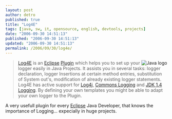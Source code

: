 ```yaml
---
layout: post
author: detro
published: true
title: "Log4E"
tags: [java, sw, it, opensource, english, devtools, projects]
date: "2006-09-30 14:51:13"
published: "2006-09-30 14:51:13"
updated: "2006-09-30 14:51:13"
permalink: /2006/09/30/log4e/
---
```


<img src="http://java.sun.com/j2se/1.4.2/docs/images/javalogo52x88.gif" alt="Java logo" align="right" />
<blockquote><a href="http://log4e.jayefem.de/index.php/Main_Page">Log4E</a> is an <a href="http://www.eclipse.org/">Eclipse</a> <a href="http://eclipse-plugins.info/eclipse/plugin_details.jsp?id=611">Plugin</a> which helps you to set up your logger easily in Java Projects. It assists you in several tasks: logger declaration, logger Insertions at certain method entries, substitution of System out's, modification of already existing logger statements. Log4E has active support for <a href="http://logging.apache.org/log4j/docs/index.html">Log4j</a>, <a href="http://jakarta.apache.org/commons/logging/">Commons Logging</a> and <a href="http://java.sun.com/j2se/1.4.2/docs/guide/util/logging/">JDK 1.4 Logging</a>. By defining your own templates you might be able to adapt your own logger to the Plugin.</blockquote>

A very usefull plugin for every <a href="http://www.eclipse.org/">Eclipse</a> Java Developer, that knows the importance of Logging... expecially in huge projects.
